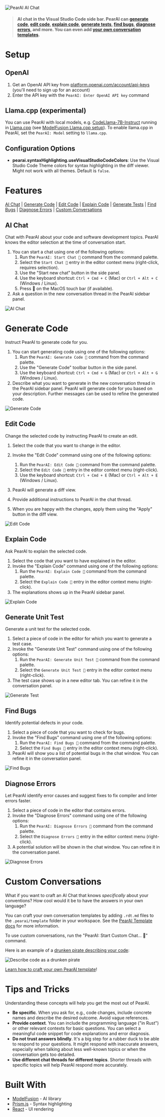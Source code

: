 ![PearAI AI Chat](https://raw.githubusercontent.com/trypear/pearai-app/main/asset/pearai-header-2.gif)

> #### AI chat in the Visual Studio Code side bar. PearAI can [generate code](#generate-code), [edit code](#edit-code), [explain code](#explain-code), [generate tests](#generate-tests), [find bugs](#find-bugs), [diagnose errors](#diagnose-errors), and more. You can even add [your own conversation templates](https://github.com/trypear/pearai-app/blob/main/doc/pearai-templates.md).

# Setup

## OpenAI

1. Get an OpenAI API key from [platform.openai.com/account/api-keys](https://platform.openai.com/account/api-keys) (you'll need to sign up for an account)
2. Enter the API key with the `PearAI: Enter OpenAI API key` command

## Llama.cpp (experimental)

You can use PearAI with local models, e.g. [CodeLlama-7B-Instruct](https://huggingface.co/TheBloke/CodeLlama-7B-Instruct-GGUF) running in [Llama.cpp](https://github.com/ggerganov/llama.cpp) (see [ModelFusion Llama.cpp setup](https://modelfusion.dev/integration/model-provider/llamacpp#setup)). To enable llama.cpp in PearAI, set the `PearAI: Model` setting to `llama.cpp`.

## Configuration Options

- **pearai.syntaxHighlighting.useVisualStudioCodeColors**: Use the Visual Studio Code Theme colors for syntax highlighting in the diff viewer. Might not work with all themes. Default is `false`.

# Features

[AI Chat](#ai-chat) | [Generate Code](#generate-code) | [Edit Code](#edit-code) | [Explain Code](#explain-code) | [Generate Tests](#generate-tests) | [Find Bugs](#find-bugs) | [Diagnose Errors](#diagnose-errors) | [Custom Conversations](#custom-conversations)

## AI Chat

Chat with PearAI about your code and software development topics. PearAI knows the editor selection at the time of conversation start.

1. You can start a chat using one of the following options:
   1. Run the `PearAI: Start Chat 💬` command from the command palette.
   1. Select the `Start Chat 💬` entry in the editor context menu (right-click, requires selection).
   1. Use the "Start new chat" button in the side panel.
   1. Use the keyboard shortcut: `Ctrl + Cmd + C` (Mac) or `Ctrl + Alt + C` (Windows / Linux).
   1. Press 💬 on the MacOS touch bar (if available).
1. Ask a question in the new conversation thread in the PearAI sidebar panel.

![AI Chat](https://raw.githubusercontent.com/trypear/pearai-app/main/app/vscode/asset/media/screenshot-start-chat.png)

# Generate Code

Instruct PearAI to generate code for you.

1. You can start generating code using one of the following options:
   1. Run the `PearAI: Generate Code 💬` command from the command palette.
   1. Use the "Generate Code" toolbar button in the side panel.
   1. Use the keyboard shortcut: `Ctrl + Cmd + G` (Mac) or `Ctrl + Alt + G` (Windows / Linux).
2. Describe what you want to generate in the new conversation thread in the PearAI sidebar panel. PearAI will generate code for you based on your description. Further messages can be used to refine the generated code.

![Generate Code](https://raw.githubusercontent.com/trypear/pearai-app/main/app/vscode/asset/media/screenshot-generate-code.gif)

## Edit Code

Change the selected code by instructing PearAI to create an edit.

1. Select the code that you want to change in the editor.
1. Invoke the "Edit Code" command using one of the following options:

   1. Run the `PearAI: Edit Code 💬` command from the command palette.
   1. Select the `Edit Code 💬` entry in the editor context menu (right-click).
   1. Use the keyboard shortcut: `Ctrl + Cmd + E` (Mac) or `Ctrl + Alt + E` (Windows / Linux).

1. PearAI will generate a diff view.
1. Provide additional instructions to PearAI in the chat thread.
1. When you are happy with the changes, apply them using the "Apply" button in the diff view.

![Edit Code](https://raw.githubusercontent.com/trypear/pearai-app/main/app/vscode/asset/media/screenshot-edit-code.gif)

## Explain Code

Ask PearAI to explain the selected code.

1. Select the code that you want to have explained in the editor.
1. Invoke the "Explain Code" command using one of the following options:
   1. Run the `PearAI: Explain Code 💬` command from the command palette.
   1. Select the `Explain Code 💬` entry in the editor context menu (right-click).
1. The explanations shows up in the PearAI sidebar panel.

![Explain Code](https://raw.githubusercontent.com/trypear/pearai-app/main/app/vscode/asset/media/screenshot-code-explanation.png)

## Generate Unit Test

Generate a unit test for the selected code.

1. Select a piece of code in the editor for which you want to generate a test case.
2. Invoke the "Generate Unit Test" command using one of the following options:
   1. Run the `PearAI: Generate Unit Test 💬` command from the command palette.
   1. Select the `Generate Unit Test 💬` entry in the editor context menu (right-click).
3. The test case shows up in a new editor tab. You can refine it in the conversation panel.

![Generate Test](https://raw.githubusercontent.com/trypear/pearai-app/main/app/vscode/asset/media/screenshot-generate-test.gif)

## Find Bugs

Identify potential defects in your code.

1. Select a piece of code that you want to check for bugs.
2. Invoke the "Find Bugs" command using one of the following options:
   1. Run the `PearAI: Find Bugs 💬` command from the command palette.
   1. Select the `Find Bugs 💬` entry in the editor context menu (right-click).
3. PearAI will show you a list of potential bugs in the chat window. You can refine it in the conversation panel.

![Find Bugs](https://raw.githubusercontent.com/trypear/pearai-app/main/app/vscode/asset/media/screenshot-find-bugs.png)

## Diagnose Errors

Let PearAI identify error causes and suggest fixes to fix compiler and linter errors faster.

1. Select a piece of code in the editor that contains errors.
2. Invoke the "Diagnose Errors" command using one of the following options:
   1. Run the `PearAI: Diagnose Errors 💬` command from the command palette.
   1. Select the `Diagnose Errors 💬` entry in the editor context menu (right-click).
3. A potential solution will be shown in the chat window. You can refine it in the conversation panel.

![Diagnose Errors](https://raw.githubusercontent.com/trypear/pearai-app/main/app/vscode/asset/media/screenshot-diagnose-errors.gif)

# Custom Conversations

What if you want to craft an AI Chat that knows _specifically_ about your conventions?
How cool would it be to have the answers in your own language?

You can craft your own conversation templates by adding `.rdt.md` files to the `.pearai/template` folder in your workspace. See the [PearAI Template docs](https://github.com/trypear/pearai-app/blob/main/doc/pearai-templates.md) for more information.

To use custom conversations, run the "PearAI: Start Custom Chat… 💬" command.

Here is an example of a [drunken pirate describing your code](https://github.com/trypear/pearai-app/blob/main/template/fun/drunken-pirate.rdt.md):

![Describe code as a drunken pirate](https://raw.githubusercontent.com/trypear/pearai-app/main/app/vscode/asset/media/drunken-pirate.gif)

[Learn how to craft your own PearAI template](https://github.com/trypear/pearai-app/blob/main/doc/pearai-templates.md)!

# Tips and Tricks

Understanding these concepts will help you get the most out of PearAI.

- **Be specific**.
  When you ask for, e.g., code changes, include concrete names and describe the desired outcome. Avoid vague references.
- **Provide context**.
  You can include the programming language ("in Rust") or other relevant contexts for basic questions.
  You can select a meaningful code snippet for code explanations and error diagnosis.
- **Do not trust answers blindly**.
  It's a big step for a rubber duck to be able to respond to your questions.
  It might respond with inaccurate answers, especially when talking about
  less well-known topics or when the conversation gets too detailed.
- **Use different chat threads for different topics**.
  Shorter threads with specific topics will help PearAI respond more accurately.

# Built With

- [ModelFusion](https://modelfusion/dev) - AI library
- [Prism.js](https://prismjs.com/) - Syntax highlighting
- [React](https://reactjs.org/) - UI rendering
